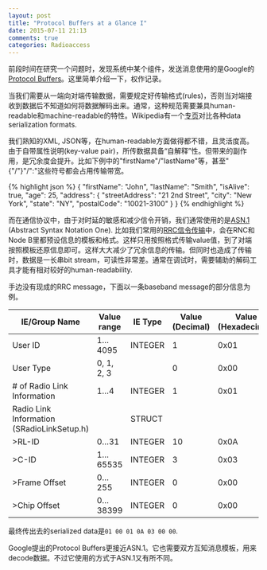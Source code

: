 ```yaml
---
layout: post
title: "Protocol Buffers at a Glance I"
date: 2015-07-11 21:13
comments: true
categories: Radioaccess
---
```


前段时间在研究一个问题时，发现系统中某个组件，发送消息使用的是Google的[Protocol Buffers](https://developers.google.com/protocol-buffers/)。这里简单介绍一下，权作记录。

<!--more-->

当我们需要从一端向对端传输数据，需要规定好传输格式(rules)，否则当对端接收到数据后不知道如何将数据解码出来。通常，这种规范需要兼具human-readable和machine-readable的特性。Wikipedia有一个[专页](https://en.wikipedia.org/wiki/Comparison_of_data_serialization_formats)对比各种data serialization formats.

我们熟知的XML, JSON等，在human-readable方面做得都不错，且灵活度高。由于自带属性说明(key-value pair)，所传数据具备“自解释”性。但带来的副作用，是冗余度会提升。比如下例中的"firstName"/"lastName"等，甚至"{"/"}"/":"这些符号都会占用传输带宽。

{% highlight json %}
{
  "firstName": "John",
  "lastName": "Smith",
  "isAlive": true,
  "age": 25,
  "address": {
    "streetAddress": "21 2nd Street",
    "city": "New York",
    "state": "NY",
    "postalCode": "10021-3100"
  }
}
{% endhighlight %}

而在通信协议中，由于对时延的敏感和减少信令开销，我们通常使用的是[ASN.1](http://www.itu.int/en/ITU-T/asn1/Pages/introduction.aspx) (Abstract Syntax Notation One). 比如我们常用的[RRC信令传输](http://www.3gpp.org/DynaReport/25331.htm)中，会在RNC和Node B里都预设信息的模板和格式。这样只用按照格式传输value值，到了对端按照模板还原信息即可。这样大大减少了冗余信息的传输。但同时也造成了传输时，数据是一长串bit stream，可读性非常差。通常在调试时，需要辅助的解码工具才能有相对较好的human-readability.

手边没有现成的RRC message，下面以一条baseband message的部分信息为例。

| IE/Group Name                              | Value range | IE Type | Value (Decimal) | Value (Hexadecimal) |
|--------------------------------------------|-------------|---------|-----------------|---------------------|
| User ID                                    | 1…4095      | INTEGER | 1               | 0x01                |
| User Type                                  | 0, 1, 2, 3  |         | 0               | 0x00                |
| # of Radio Link Information                | 1…4         | INTEGER | 1               | 0x01                |
| Radio Link Information (SRadioLinkSetup.h) |             | STRUCT  |                 |                     |
| >RL-ID                                     | 0…31        | INTEGER | 10              | 0x0A                |
| >C-ID                                      | 1…65535     | INTEGER | 3               | 0x03                |
| >Frame Offset                              | 0…255       | INTEGER | 0               | 0x00                |
| >Chip Offset                               | 0…38399     | INTEGER | 0               | 0x00                |

最终传出去的serialized data是`01 00 01 0A 03 00 00`.

Google提出的Protocol Buffers更接近ASN.1。它也需要双方互知消息模板，用来decode数据。不过它使用的方式于ASN.1又有所不同。


